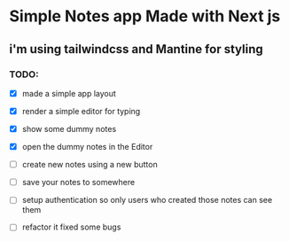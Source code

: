 # Simple Notes app Made with Next js

## i'm using tailwindcss and Mantine for styling

### TODO:

- [x] made a simple app layout
- [X] render a simple editor for typing
- [X] show some dummy notes
- [X] open the dummy notes in the Editor
- [ ] create new notes using a new button
- [ ] save your notes to somewhere
- [ ] setup authentication so only users who created those notes can see them
- [ ] refactor it fixed some bugs


